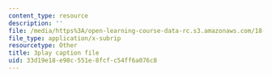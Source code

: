 ```yaml
---
content_type: resource
description: ''
file: /media/https%3A/open-learning-course-data-rc.s3.amazonaws.com/18-02sc-multivariable-calculus-fall-2010/33d19e18e98c551e8fcfc54ff6a076c8_BbNMKMicWy8.vtt
file_type: application/x-subrip
resourcetype: Other
title: 3play caption file
uid: 33d19e18-e98c-551e-8fcf-c54ff6a076c8
---
```

